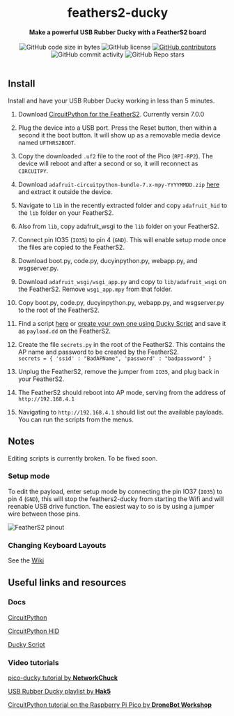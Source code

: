 <h1 align="center">feathers2-ducky</h1>

<div align="center">
  <strong>Make a powerful USB Rubber Ducky with a FeatherS2 board</strong>
</div>

<br />

<div align="center">
  <img alt="GitHub code size in bytes" src="https://img.shields.io/github/languages/code-size/dbisu/feathers2-ducky">
  <img alt="GitHub license" src="https://img.shields.io/github/license/dbisu/feathers2-ducky">
  <a href="https://github.com/dbisu/pico-ducky/graphs/contributors"><img alt="GitHub contributors" src="https://img.shields.io/github/contributors/dbisu/feathers2-ducky"></a>
  <img alt="GitHub commit activity" src="https://img.shields.io/github/commit-activity/m/dbisu/featherse-ducky">
  <img alt="GitHub Repo stars" src="https://img.shields.io/github/stars/dbisu/feathers2-ducky">
</div>

<br />

## Install

Install and have your USB Rubber Ducky working in less than 5 minutes.

1. Download [CircuitPython for the FeatherS2](https://circuitpython.org/board/unexpectedmaker_feathers2/). Currently versin 7.0.0

2. Plug the device into a USB port. Press the Reset button, then within a second it the boot button. It will show up as a removable media device named `UFTHRS2BOOT`.

3. Copy the downloaded `.uf2` file to the root of the Pico (`RPI-RP2`). The device will reboot and after a second or so, it will reconnect as `CIRCUITPY`.

4. Download `adafruit-circuitpython-bundle-7.x-mpy-YYYYMMDD.zip` [here](https://github.com/adafruit/Adafruit_CircuitPython_Bundle/releases/latest) and extract it outside the device.

5. Navigate to `lib` in the recently extracted folder and copy `adafruit_hid` to the `lib` folder on your FeatherS2.

6. Also from `lib`, copy adafruit_wsgi to the `lib` folder on  your FeatherS2.

7. Connect pin IO35 (`IO35`) to pin 4 (`GND`).  This will enable setup mode once the files are copied to the FeatherS2.

8. Download boot.py, code.py, ducyinpython.py, webapp.py, and wsgserver.py.

9. Download `adafruit_wsgi/wsgi_app.py` and copy to `lib/adafruit_wsgi` on the FeatherS2.  Remove `wsgi_app.mpy` from that folder.

10. Copy boot.py, code.py, ducyinpython.py, webapp.py, and wsgserver.py to the root of the FeatherS2.

11. Find a script [here](https://github.com/hak5darren/USB-Rubber-Ducky/wiki/Payloads) or [create your own one using Ducky Script](https://github.com/hak5darren/USB-Rubber-Ducky/wiki/Duckyscript) and save it as `payload.dd` on the FeatherS2.

12. Create the file `secrets.py` in the root of the FeatherS2.  This contains the AP name and password to be created by the FeatherS2.   
`secrets = {
    'ssid' : "BadAPName",
    'password' : "badpassword"
}`

13. Unplug the FeatherS2, remove the jumper from `IO35`, and plug back in your FeatherS2.

14. The FeatherS2 should reboot into AP mode, serving from the address of `http://192.168.4.1`

15. Navigating to `http://192.168.4.1` should list out the available payloads.  You can run the scripts from the menus.

## Notes

Editing scripts is currently broken.  To be fixed soon.

### Setup mode

To edit the payload, enter setup mode by connecting the pin IO37 (`IO35`) to pin 4 (`GND`), this will stop the feathers2-ducky from starting the Wifi and will reenable USB drive function.
The easiest way to so is by using a jumper wire between those pins.

![FeatherS2 pinout](https://feathers2.io/images/feathers2_pinout_extended2.jpg)


### Changing Keyboard Layouts

See the [Wiki](https://github.com/dbisu/feathers2-ducky/wiki)

## Useful links and resources

### Docs

[CircuitPython](https://circuitpython.readthedocs.io/en/6.3.x/README.html)

[CircuitPython HID](https://learn.adafruit.com/circuitpython-essentials/circuitpython-hid-keyboard-and-mouse)

[Ducky Script](https://github.com/hak5darren/USB-Rubber-Ducky/wiki/Duckyscript)

### Video tutorials

[pico-ducky tutorial by **NetworkChuck**](https://www.youtube.com/watch?v=e_f9p-_JWZw)

[USB Rubber Ducky playlist by **Hak5**](https://www.youtube.com/playlist?list=PLW5y1tjAOzI0YaJslcjcI4zKI366tMBYk)

[CircuitPython tutorial on the Raspberry Pi Pico by **DroneBot Workshop**](https://www.youtube.com/watch?v=07vG-_CcDG0)
